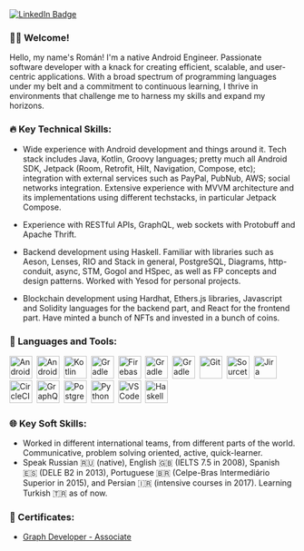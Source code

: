 <div id="badges">
  <a href="[your-linkedin-URL](https://www.linkedin.com/in/roman-tolmachev-9777205a/)">
    <img src="https://img.shields.io/badge/LinkedIn-blue?style=for-the-badge&logo=linkedin&logoColor=white" alt="LinkedIn Badge"/>
  </a>  
</div>

### 🙋‍♂️ Welcome!

Hello, my name's Román! I'm a native Android Engineer. Passionate software developer with a knack for creating efficient, scalable, and user-centric applications. With a broad spectrum of programming languages under my belt and a commitment to continuous learning, I thrive in environments that challenge me to harness my skills and expand my horizons.

### 🔥 Key Technical Skills:

- Wide experience with Android development and things around it. Tech stack includes Java, Kotlin, Groovy languages; pretty much all Android SDK, Jetpack (Room, Retrofit, Hilt, Navigation, Compose, etc); integration with external services such as PayPal, PubNub, AWS; social networks integration.
Extensive experience with MVVM architecture and its implementations using different techstacks, in particular Jetpack Compose.
    
- Experience with RESTful APIs, GraphQL, web sockets with Protobuff and Apache Thrift.
- Backend development using Haskell. Familiar with libraries such as Aeson, Lenses, RIO and Stack in general, PostgreSQL, Diagrams, http-conduit, async, STM, Gogol and HSpec, as well as FP concepts and design patterns. Worked with Yesod for personal projects.
- Blockchain development using Hardhat, Ethers.js libraries, Javascript and Solidity languages for the backend part, and React for the frontend part. Have minted a bunch of NFTs and invested in a bunch of coins. 

### 🧰 Languages and Tools:
<div>
    <img src="https://cdn.jsdelivr.net/gh/devicons/devicon/icons/androidstudio/androidstudio-original.svg" title="Android Studio" alt="Android Studio" width="40" height="40"/>&nbsp;
    <img src="https://cdn.jsdelivr.net/gh/devicons/devicon/icons/android/android-original.svg" title="Android" alt="Android" width="40" height="40"/>&nbsp;
    <img src="https://cdn.jsdelivr.net/gh/devicons/devicon/icons/kotlin/kotlin-original.svg" title="Kotlin" alt="Kotlin" width="40" height="40"/>&nbsp;
    <img src="https://cdn.jsdelivr.net/gh/devicons/devicon/icons/gradle/gradle-original.svg" title="Gradle" alt="Gradle" width="40" height="40"/>&nbsp;
    <img src="https://cdn.jsdelivr.net/gh/devicons/devicon/icons/firebase/firebase-plain.svg" title="Firebase" alt="Firebase" width="40" height="40"/>&nbsp;
    <img src="https://cdn.jsdelivr.net/gh/devicons/devicon/icons/swift/swift-original.svg" title="Swift" alt="Gradle" width="40" height="40"/>&nbsp;
    <img src="https://cdn.jsdelivr.net/gh/devicons/devicon/icons/xcode/xcode-original.svg" title="XCode" alt="Gradle" width="40" height="40"/>&nbsp;
    <img src="https://cdn.jsdelivr.net/gh/devicons/devicon/icons/git/git-original.svg" title="Git" alt="Git" width="40" height="40"/>&nbsp;
    <img src="https://cdn.jsdelivr.net/gh/devicons/devicon/icons/sourcetree/sourcetree-original.svg" title="Sourcetree" alt="Sourcetree" width="40" height="40"/>&nbsp;
    <img src="https://cdn.jsdelivr.net/gh/devicons/devicon/icons/jira/jira-original.svg" title="Jira" alt="Jira" width="40" height="40"/>&nbsp;
    <img src="https://cdn.jsdelivr.net/gh/devicons/devicon/icons/circleci/circleci-plain.svg" title="CircleCI" alt="CircleCI" width="40" height="40"/>&nbsp;
    <img src="https://cdn.jsdelivr.net/gh/devicons/devicon/icons/graphql/graphql-plain-wordmark.svg" title="GraphQL" alt="GraphQL" width="40" height="40"/>&nbsp;
    <img src="https://cdn.jsdelivr.net/gh/devicons/devicon/icons/postgresql/postgresql-original.svg" title="PostgreSQL" alt="PostgreSQL" width="40" height="40"/>&nbsp;
    <img src="https://cdn.jsdelivr.net/gh/devicons/devicon/icons/python/python-original.svg" title="Python" alt="Python" width="40" height="40"/>&nbsp;
    <img src="https://cdn.jsdelivr.net/gh/devicons/devicon/icons/vscode/vscode-original.svg" title="VSCode" alt="VSCode" width="40" height="40"/>&nbsp;
    <img src="https://cdn.jsdelivr.net/gh/devicons/devicon/icons/haskell/haskell-original.svg" title="Haskell" alt="Haskell" width="40" height="40"/>&nbsp;
</div>

### 🌐 Key Soft Skills:

- Worked in different international teams, from different parts of the world. Communicative, problem solving oriented, active, quick-learner. 
- Speak Russian 🇷🇺 (native), English 🇬🇧 (IELTS 7.5 in 2008), Spanish 🇪🇸 (DELE B2 in 2013), Portuguese 🇧🇷 (Celpe-Bras Intermediário Superior in 2015), and Persian 🇮🇷 (intensive courses in 2017). Learning Turkish 🇹🇷 as of now.

### 🌱 Certificates:
- [Graph Developer - Associate](https://www.apollographql.com/tutorials/certifications/7c7d539f-99a8-414a-9863-790b53782754)

